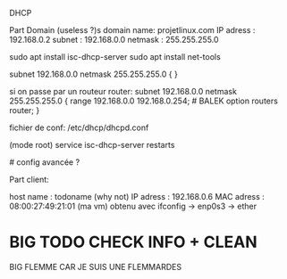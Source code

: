 DHCP


Part Domain (useless ?)s
domain name: projetlinux.com 
IP adress : 192.168.0.2 
subnet : 192.168.0.0 
netmask : 255.255.255.0


sudo apt install isc-dhcp-server
sudo apt install net-tools

subnet 192.168.0.0 netmask 255.255.255.0 {
}

si on passe par un routeur router:
subnet 192.168.0.0 netmask 255.255.255.0 {
  range 192.168.0.0 192.168.0.254;  # BALEK
  option routers router;
}

fichier de conf:
/etc/dhcp/dhcpd.conf


(mode root) service isc-dhcp-server restarts


# config avancée ?


Part client: 

host name : todoname (why not)
IP adress : 192.168.0.6
MAC adress : 08:00:27:49:21:01 (ma vm)
    obtenu avec ifconfig -> enp0s3 -> ether 


# BIG TODO CHECK INFO + CLEAN
BIG FLEMME CAR JE SUIS UNE FLEMMARDES
